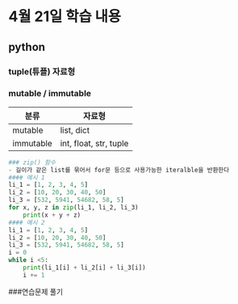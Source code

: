 # 4월 21일 학습 내용
## python
### tuple(튜플) 자료형
### mutable / immutable
분류 | 자료형
--------|------
mutable | list, dict
immutable | int, float, str, tuple
```python
### zip() 함수
- 길이가 같은 list를 묶어서 for문 등으로 사용가능한 iteralble을 반환한다
#### 예시 1
li_1 = [1, 2, 3, 4, 5]
li_2 = [10, 20, 30, 40, 50]
li_3 = [532, 5941, 54682, 58, 5]
for x, y, z in zip(li_1, li_2, li_3)
    print(x + y + z)
#### 예시 2
li_1 = [1, 2, 3, 4, 5]
li_2 = [10, 20, 30, 40, 50]
li_3 = [532, 5941, 54682, 58, 5]
i = 0
while i <5:
    print(li_1[i] + li_2[i] + li_3[i])
    i += 1
```












###연습문제 풀기